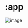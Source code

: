 # :app
![image](https://github.com/HMOAA/HMOA_ANDROID/assets/67788699/0deae7e1-2361-4d2d-9fac-282b05b54e40)
